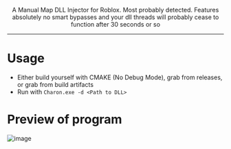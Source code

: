 <p align="center"> A Manual Map DLL Injector for Roblox. Most probably detected. Features absolutely no smart bypasses and your dll threads will probably cease to function after 30 seconds or so </p>

---
# Usage
- Either build yourself with CMAKE (No Debug Mode), grab from releases, or grab from build artifacts
- Run with ``` Charon.exe -d <Path to DLL> ```

# Preview of program

![image](https://github.com/user-attachments/assets/4447fd25-1af6-48ce-a390-65edfe75ffcc)

